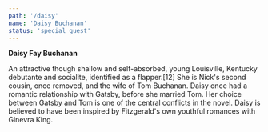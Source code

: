 ```yaml
---
path: '/daisy'
name: 'Daisy Buchanan'
status: 'special guest'
---
```


**Daisy Fay Buchanan**

An attractive though shallow and self-absorbed, young Louisville,
Kentucky debutante and socialite, identified as a flapper.[12] She is Nick's second cousin,
once removed, and the wife of Tom Buchanan. Daisy once had a romantic relationship with Gatsby,
before she married Tom. Her choice between Gatsby and Tom is one of the central conflicts in
the novel. Daisy is believed to have been inspired by Fitzgerald's own youthful romances
with Ginevra King.